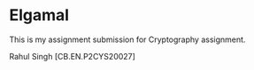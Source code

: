 # Elgamal

This is my assignment submission for Cryptography assignment.

Rahul Singh [CB.EN.P2CYS20027]
